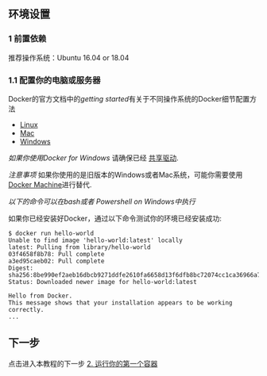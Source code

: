 ## 环境设置

### 1 前置依赖

推荐操作系统：Ubuntu 16.04 or 18.04

### 1.1 配置你的电脑或服务器

Docker的官方文档中的*getting started*有关于不同操作系统的Docker细节配置方法

* [Linux](https://docs.docker.com/engine/installation/linux/)
* [Mac](https://docs.docker.com/docker-for-mac/)
* [Windows](https://docs.docker.com/docker-for-windows/)

*如果你使用Docker for Windows* 请确保已经 [共享驱动](https://docs.docker.com/docker-for-windows/#shared-drives).

*注意事项* 如果你使用的是旧版本的Windows或者Mac系统，可能你需要使用[Docker Machine](https://docs.docker.com/machine/overview/)进行替代.

*以下的命令可以在bash或者 Powershell on Windows中执行*

如果你已经安装好Docker，通过以下命令测试你的环境已经安装成功:
```
$ docker run hello-world
Unable to find image 'hello-world:latest' locally
latest: Pulling from library/hello-world
03f4658f8b78: Pull complete
a3ed95caeb02: Pull complete
Digest: sha256:8be990ef2aeb16dbcb9271ddfe2610fa6658d13f6dfb8bc72074cc1ca36966a7
Status: Downloaded newer image for hello-world:latest

Hello from Docker.
This message shows that your installation appears to be working correctly.
...
```
## 下一步
点击进入本教程的下一步 [2. 运行你的第一个容器](alpine.md)
